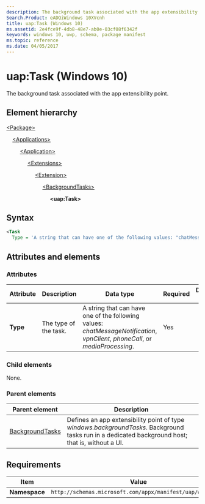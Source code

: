 ```yaml
---
description: The background task associated with the app extensibility point (Windows 10; uap:Task).
Search.Product: eADQiWindows 10XVcnh
title: uap:Task (Windows 10)
ms.assetid: 2e4fce9f-4db8-48e7-ab0e-03cf08f6342f
keywords: windows 10, uwp, schema, package manifest
ms.topic: reference
ms.date: 04/05/2017
---
```


# uap:Task (Windows 10)

The background task associated with the app extensibility point.

## Element hierarchy

[\<Package\>](element-package.md)

&nbsp;&nbsp;&nbsp;&nbsp;[\<Applications\>](element-applications.md)

&nbsp;&nbsp;&nbsp;&nbsp; &nbsp;&nbsp;&nbsp;&nbsp;[\<Application\>](element-application.md)

&nbsp;&nbsp;&nbsp;&nbsp; &nbsp;&nbsp;&nbsp;&nbsp; &nbsp;&nbsp;&nbsp;&nbsp;[\<Extensions\>](element-extensions.md)

&nbsp;&nbsp;&nbsp;&nbsp; &nbsp;&nbsp;&nbsp;&nbsp; &nbsp;&nbsp;&nbsp;&nbsp; &nbsp;&nbsp;&nbsp;&nbsp;[\<Extension\>](element-1-extension.md)

&nbsp;&nbsp;&nbsp;&nbsp; &nbsp;&nbsp;&nbsp;&nbsp; &nbsp;&nbsp;&nbsp;&nbsp; &nbsp;&nbsp;&nbsp;&nbsp; &nbsp;&nbsp;&nbsp;&nbsp;[\<BackgroundTasks\>](element-backgroundtasks.md)

&nbsp;&nbsp;&nbsp;&nbsp; &nbsp;&nbsp;&nbsp;&nbsp; &nbsp;&nbsp;&nbsp;&nbsp; &nbsp;&nbsp;&nbsp;&nbsp; &nbsp;&nbsp;&nbsp;&nbsp; &nbsp;&nbsp;&nbsp;&nbsp;**\<uap:Task\>**

## Syntax

```xml
<Task
  Type = 'A string that can have one of the following values: "chatMessageNotification", "vpnClient", "phoneCall", or "mediaProcessing".' />
```

## Attributes and elements

### Attributes

| Attribute | Description | Data type | Required | Default value |
|-|-|-|-|-|
| **Type** | The type of the task. | A string that can have one of the following values: *chatMessageNotification*, *vpnClient*, *phoneCall*, or *mediaProcessing*. | Yes |  |

### Child elements

None.

### Parent elements

| Parent element | Description |
|-|-|
| [BackgroundTasks](element-backgroundtasks.md) | Defines an app extensibility point of type *windows.backgroundTasks*. Background tasks run in a dedicated background host; that is, without a UI. |

## Requirements

| Item | Value |
|--|--|
| **Namespace** | `http://schemas.microsoft.com/appx/manifest/uap/windows10` |

